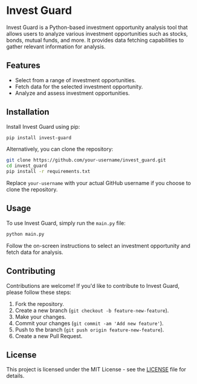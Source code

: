 
# Invest Guard

Invest Guard is a Python-based investment opportunity analysis tool that allows users to analyze various investment opportunities such as stocks, bonds, mutual funds, and more. It provides data fetching capabilities to gather relevant information for analysis.

## Features

- Select from a range of investment opportunities.
- Fetch data for the selected investment opportunity.
- Analyze and assess investment opportunities.

## Installation

Install Invest Guard using pip:

```bash
pip install invest-guard
```

Alternatively, you can clone the repository:

```bash
git clone https://github.com/your-username/invest_guard.git
cd invest_guard
pip install -r requirements.txt
```

Replace `your-username` with your actual GitHub username if you choose to clone the repository.

## Usage

To use Invest Guard, simply run the `main.py` file:

```bash
python main.py
```

Follow the on-screen instructions to select an investment opportunity and fetch data for analysis.

## Contributing

Contributions are welcome! If you'd like to contribute to Invest Guard, please follow these steps:

1. Fork the repository.
2. Create a new branch (`git checkout -b feature-new-feature`).
3. Make your changes.
4. Commit your changes (`git commit -am 'Add new feature'`).
5. Push to the branch (`git push origin feature-new-feature`).
6. Create a new Pull Request.

## License

This project is licensed under the MIT License - see the [LICENSE](LICENSE) file for details.
